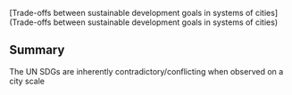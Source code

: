 [Trade-offs between sustainable development goals in systems of cities](Trade-offs between sustainable development goals in systems of cities)

## Summary
The UN SDGs are inherently contradictory/conflicting when observed on a city scale